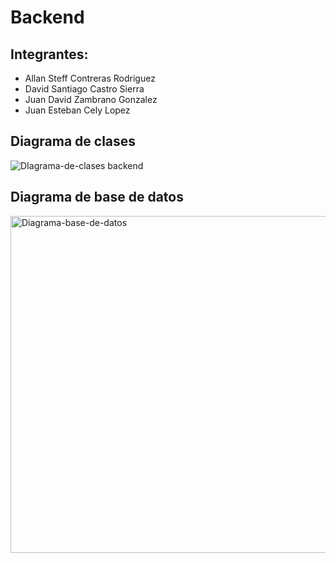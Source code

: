 # Backend

## Integrantes:

- Allan Steff Contreras Rodriguez
- David Santiago Castro Sierra
- Juan David Zambrano Gonzalez
- Juan Esteban Cely Lopez


## Diagrama de clases 


![DIagrama-de-clases backend](https://github.com/user-attachments/assets/6b8149d2-1562-4b91-a173-bbcb18e68abd)

## Diagrama de base de datos

<img width="539" alt="Diagrama-base-de-datos" src="https://github.com/user-attachments/assets/0492e903-e2f7-48a3-98e6-670890d39b32" />
